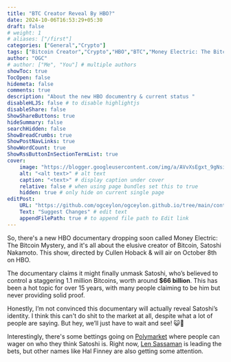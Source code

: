 ```yaml
---
title: "BTC Creator Reveal By HBO?"
date: 2024-10-06T16:53:29+05:30
draft: false
# weight: 1
# aliases: ["/first"]
categories: ["General","Crypto"]
tags: ["Bitcoin Creator","Crypto","HBO","BTC","Money Electric: The Bitcoin Mystery"]
author: "OGC"
# author: ["Me", "You"] # multiple authors
showToc: true
TocOpen: false
hidemeta: false
comments: true
description: "About the new HBO documentry & current status "
disableHLJS: false # to disable highlightjs
disableShare: false
ShowShareButtons: true
hideSummary: false
searchHidden: false
ShowBreadCrumbs: true
ShowPostNavLinks: true
ShowWordCount: true
ShowRssButtonInSectionTermList: true
cover:
    image: "https://blogger.googleusercontent.com/img/a/AVvXsEgxt_9gNsiDuZysJjS_wAiWAYYmAQ5FfFsrhKPGCtm1NdocNCTQP5l3ulU_x0E83MYd4ZIfdlh_WTmwZHg9L1LchMUvnfYpiyr_hzdfiHIO6coLoKrQxs7-qzM9f-Kk06XjkeJUXfFPyXwUUm4kMIwnMJctUTGXuFJdVBiVSv0EZ6MOTGF3bb3YlXDLi5Km=w945-h600-p-k-no-nu" # image path/url
    alt: "<alt text>" # alt text
    caption: "<text>" # display caption under cover
    relative: false # when using page bundles set this to true
    hidden: true # only hide on current single page
editPost:
    URL: "https://github.com/ogceylon/ogceylon.github.io/tree/main/content"
    Text: "Suggest Changes" # edit text
    appendFilePath: true # to append file path to Edit link
---
```


So, there's a new HBO documentary dropping soon called Money Electric: The Bitcoin Mystery, 
and it's all about the elusive creator of Bitcoin, Satoshi Nakamoto.
This show, directed by Cullen Hoback & will air on October 8th on HBO.

The documentary claims it might finally unmask Satoshi, 
who’s believed to control a staggering 1.1 million Bitcoins, 
worth around **$66 billion**. 
This has been a hot topic for over 15 years, 
with many people claiming to be him but never providing solid proof.

Honestly, I’m not convinced this documentary will actually reveal Satoshi’s identity. 
I think this can't do shit to the market at all, despite what a lot of people are saying. 
But hey, we’ll just have to wait and see! 😺💖

Interestingly, there's some bettings going on [Polymarket](https://polymarket.com) where people can wager on who they think Satoshi is. 
Right now, [Len Sassaman](https://en.wikipedia.org/wiki/Len_Sassaman) is leading the bets, but other names like Hal Finney are also getting some attention.


